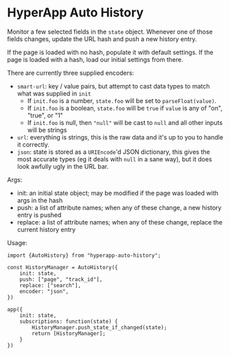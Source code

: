 HyperApp Auto History
=====================

Monitor a few selected fields in the `state` object. Whenever one of those
fields changes, update the URL hash and push a new history entry.

If the page is loaded with no hash, populate it with default settings. If
the page is loaded with a hash, load our initial settings from there.

There are currently three supplied encoders:

- `smart-url`: key / value pairs, but attempt to cast data types to match
  what was supplied in `init`
  - If `init.foo` is a number, `state.foo` will be set to `parseFloat(value)`.
  - If `init.foo` is a boolean, `state.foo` will be `true` if `value` is
    any of "on", "true", or "1"
  - If `init.foo` is null, then `"null"` will be cast to `null` and all other
    inputs will be strings
- `url`: everything is strings, this is the raw data and it's up to you to
  handle it correctly.
- `json`: state is stored as a `URIEncode`'d JSON dictionary, this gives the
  most accurate types (eg it deals with `null` in a sane way), but it does look
  awfully ugly in the URL bar.

Args:

* init: an initial state object; may be modified if
  the page was loaded with args in the hash
* push: a list of attribute names; when any of these
  change, a new history entry is pushed
* replace: a list of attribute names; when any of these
  change, replace the current history entry

Usage:
```
import {AutoHistory} from "hyperapp-auto-history";

const HistoryManager = AutoHistory({
    init: state,
    push: ["page", "track_id"],
    replace: ["search"],
    encoder: "json",
})

app({
    init: state,
    subscriptions: function(state) {
        HistoryManager.push_state_if_changed(state);
        return [HistoryManager];
    }
})
```
